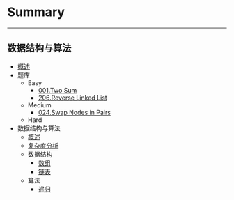# Summary
---------
数据结构与算法
---------

* [概述](README.md)
* 题库
    - Easy
        - [001.Two Sum](problems/easy/001/README.md)
        - [206.Reverse Linked List](problems/easy/206/README.md)
    - Medium
        - [024.Swap Nodes in Pairs](problems/medium/024/README.md)
    - Hard
* 数据结构与算法
    - [概述](algo/README.md)
    - [复杂度分析](algo/Complexity/README.md)
    - 数据结构
        - [数组](algo/Struct/Array/README.md)
        - [链表](algo/Struct/LinkedList/README.md)
    - 算法
        - [递归](algo/Index/Recursion/README.md)
